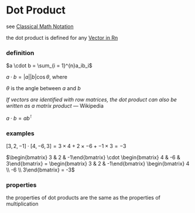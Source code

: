 # Dot Product

see [Classical Math Notation](Classical%20Math%20Notation%20eb53679093ce497baa118d7bfde14d6c.md)

the dot product is defined for any [Vector in Rn](Vector%20in%20Rn%2003bf7859c4904ae6ae908ec0a06fe6c0.md)

### definition

$a \cdot b = \sum_{i = 1}^{n}a_ib_i$

$a \cdot b = |a||b|\cos \theta$, where

$\theta$ is the angle between $a$ and $b$

*If vectors are identified with row matrices, the dot product can also be written as a matrix product* — Wikipedia

$a \cdot b = ab^\intercal$

### examples

$[3, 2, -1] \cdot [4, -6, 3] = 3 \times 4 + 2 \times -6 + -1 \times 3 = -3$

$\begin{bmatrix} 3 & 2 & -1\end{bmatrix} \cdot \begin{bmatrix} 4 & -6 & 3\end{bmatrix} = \begin{bmatrix} 3 & 2 & -1\end{bmatrix} \begin{bmatrix} 4 \\ -6 \\ 3\end{bmatrix} = -3$

### properties

the properties of dot products are the same as the properties of multiplication